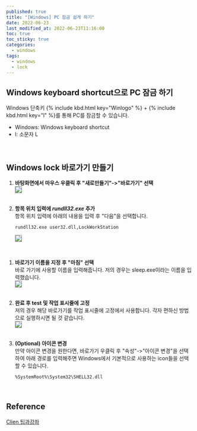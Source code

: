 ```yaml
---
published: true
title: "[Windows] PC 잠금 쉽게 하기"
date: 2022-06-23
last_modified_at: 2022-06-23T11:16:00
toc: true
toc_sticky: true
categories:
  - windows
tags:
  - windows
  - lock
---
```


## Windows keyboard shortcut으로 PC 잠금 하기

Windows 단축키 {% include kbd.html key="Winlogo" %} + {% include kbd.html key="l" %}를 통해 PC를 잠금할 수 있습니다. 
* Windows: Windows keyboard shortcut
* l: 소문자 L
<br><br><br>

## Windows lock 바로가기 만들기
1. <b>바탕화면에서 마우스 우클릭 후 "새로만들기"->"바로가기" 선택 </b><br>
<img src="https://user-images.githubusercontent.com/90759236/175187628-bf67734c-4f81-45aa-80c6-cf1e90f1a1b7.png" style="border: 1px solid grey; max-width: 80%; height: auto;"> <br><br>

2. <b>항목 위치 입력에 <i>rundll32.exe</i> 추가</b><br>
항목 위치 입력에 아래의 내용을 입력 후 "다음"을 선택합니다.

    ```
    rundll32.exe user32.dll,LockWorkStation
    ```

    <img src="https://user-images.githubusercontent.com/90759236/175187968-d4182126-4342-46d3-a630-2348ef55baf6.png" style="border: 1px solid grey; max-width: 80%; height: auto;">
<br>

1. <b>바로가기 이름을 지정 후 "마침" 선택</b><br>
바로 가기에 사용할 이름을 입력해줍니다. 저의 경우는 sleep.exe이라는 이름을 입력했습니다. <br>
<img src="https://user-images.githubusercontent.com/90759236/175188220-70a77572-b862-484e-8ce8-b130913c96f0.png" style="border: 1px solid grey; max-width: 80%; height: auto;"> <br><br>

4. <b>완료 후 test 및 작업 표시줄에 고정</b><br>
저의 경우 해당 바로가기를 작업 표시줄에 고정에서 사용합니다. 각자 편하신 방법으로 실행하시면 될 것 같습니다. <br>
<img src="https://user-images.githubusercontent.com/90759236/175188438-5a581168-782a-4ea4-9946-375bbb8c7c42.png" style="border: 1px solid grey; max-width: 80%; height: auto;"> <br><br>

5. <b>(Optional) 아이콘 변경</b><br>
만약 아이콘 변경을 원한다면, 바로가기 우클릭 후 "속성"->"아이콘 변경"을 선택하여 아래 경로를 입력해주면 Windows에서 기본적으로 사용하는 icon들을 선택할 수 있습니다. <br>
    
    ```
    %SystemRoot%\System32\SHELL32.dll
    ```

<br>

## Reference
[Clien 팁과강좌](https://www.clien.net/service/board/lecture/17331014?od=T31&po=1&category=0&groupCd=)

